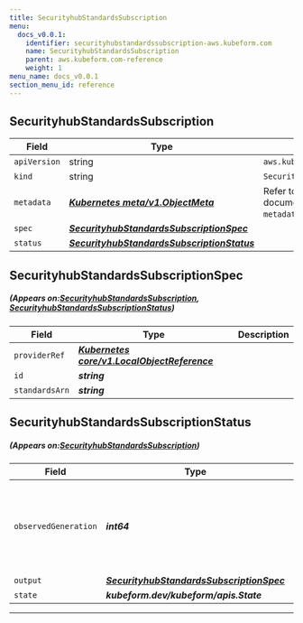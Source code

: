 ```yaml
---
title: SecurityhubStandardsSubscription
menu:
  docs_v0.0.1:
    identifier: securityhubstandardssubscription-aws.kubeform.com
    name: SecurityhubStandardsSubscription
    parent: aws.kubeform.com-reference
    weight: 1
menu_name: docs_v0.0.1
section_menu_id: reference
---
```


## SecurityhubStandardsSubscription
| Field | Type | Description |
| ------ | ----- | ----------- |
| `apiVersion` | string | `aws.kubeform.com/v1alpha1` |
|    `kind` | string | `SecurityhubStandardsSubscription` |
| `metadata` | ***[Kubernetes meta/v1.ObjectMeta](https://kubernetes.io/docs/reference/generated/kubernetes-api/v1.13/#objectmeta-v1-meta)***|Refer to the Kubernetes API documentation for the fields of the `metadata` field.|
| `spec` | ***[SecurityhubStandardsSubscriptionSpec](#SecurityhubStandardsSubscriptionSpec)***||
| `status` | ***[SecurityhubStandardsSubscriptionStatus](#SecurityhubStandardsSubscriptionStatus)***||
## SecurityhubStandardsSubscriptionSpec
##### (Appears on:[SecurityhubStandardsSubscription](#SecurityhubStandardsSubscription), [SecurityhubStandardsSubscriptionStatus](#SecurityhubStandardsSubscriptionStatus))
| Field | Type | Description |
| ------ | ----- | ----------- |
| `providerRef` | ***[Kubernetes core/v1.LocalObjectReference](https://kubernetes.io/docs/reference/generated/kubernetes-api/v1.13/#localobjectreference-v1-core)***||
| `id` | ***string***||
| `standardsArn` | ***string***||
## SecurityhubStandardsSubscriptionStatus
##### (Appears on:[SecurityhubStandardsSubscription](#SecurityhubStandardsSubscription))
| Field | Type | Description |
| ------ | ----- | ----------- |
| `observedGeneration` | ***int64***| ***(Optional)*** Resource generation, which is updated on mutation by the API Server.|
| `output` | ***[SecurityhubStandardsSubscriptionSpec](#SecurityhubStandardsSubscriptionSpec)***| ***(Optional)*** |
| `state` | ***kubeform.dev/kubeform/apis.State***| ***(Optional)*** |
---
